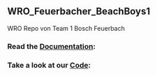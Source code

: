 ## WRO_Feuerbacher_BeachBoys1
WRO Repo von Team 1 Bosch Feuerbach


### Read the [Documentation](./DOCUMENTATION.md):

### Take a look at our [Code](./dev/drive.py):
